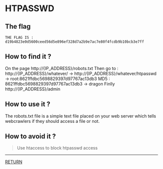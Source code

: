 # HTPASSWD

## The flag
```
THE FLAG IS : d19b4823e0d5600ceed56d5e896ef328d7a2b9e7ac7e80f4fcdb9b10bcb3e7ff
```

## How to find it ?
On the page http://{IP_ADDRESS}/robots.txt
Then go to : http://{IP_ADDRESS}/whatever/
-> http://{IP_ADDRESS}/whatever/htpasswd
-> root:8621ffdbc5698829397d97767ac13db3
MD5 : 8621ffdbc5698829397d97767ac13db3
-> dragon
Finlly http://{IP_ADDRESS}/admin

## How to use it ?
The robots.txt file is a simple text file placed on your web server which tells webcrawlers if they should access a file or not.

## How to avoid it ?
> Use htaccess to block htpasswd access

---

[RETURN](https://github.com/tillderoquefeuil/darkly)